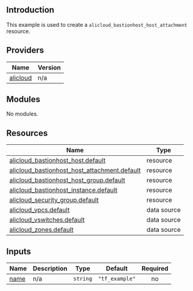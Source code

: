 ## Introduction

This example is used to create a `alicloud_bastionhost_host_attachment` resource.

<!-- BEGIN_TF_DOCS -->
## Providers

| Name | Version |
|------|---------|
| <a name="provider_alicloud"></a> [alicloud](#provider\_alicloud) | n/a |

## Modules

No modules.

## Resources

| Name | Type |
|------|------|
| [alicloud_bastionhost_host.default](https://registry.terraform.io/providers/aliyun/alicloud/latest/docs/resources/bastionhost_host) | resource |
| [alicloud_bastionhost_host_attachment.default](https://registry.terraform.io/providers/aliyun/alicloud/latest/docs/resources/bastionhost_host_attachment) | resource |
| [alicloud_bastionhost_host_group.default](https://registry.terraform.io/providers/aliyun/alicloud/latest/docs/resources/bastionhost_host_group) | resource |
| [alicloud_bastionhost_instance.default](https://registry.terraform.io/providers/aliyun/alicloud/latest/docs/resources/bastionhost_instance) | resource |
| [alicloud_security_group.default](https://registry.terraform.io/providers/aliyun/alicloud/latest/docs/resources/security_group) | resource |
| [alicloud_vpcs.default](https://registry.terraform.io/providers/aliyun/alicloud/latest/docs/data-sources/vpcs) | data source |
| [alicloud_vswitches.default](https://registry.terraform.io/providers/aliyun/alicloud/latest/docs/data-sources/vswitches) | data source |
| [alicloud_zones.default](https://registry.terraform.io/providers/aliyun/alicloud/latest/docs/data-sources/zones) | data source |

## Inputs

| Name | Description | Type | Default | Required |
|------|-------------|------|---------|:--------:|
| <a name="input_name"></a> [name](#input\_name) | n/a | `string` | `"tf_example"` | no |
<!-- END_TF_DOCS -->    
